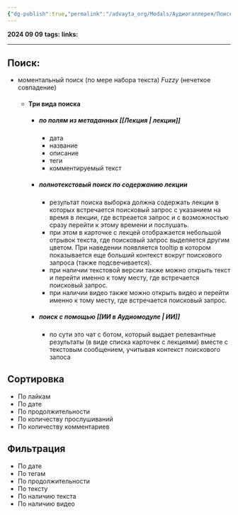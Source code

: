 ```yaml
---
{"dg-publish":true,"permalink":"/advayta_org/Modals/Аудиогаллерея/Поиск Сортировка Фильтры/"}
---
```


**2024 09 09**
**tags:**
**links:** 

---
## Поиск: 
- моментальный поиск (по мере набора текста) *Fuzzy* (нечеткое совпадение)
	- #### Три вида поиска
		- ##### по полям из метаданных [[Лекция \| лекции]]
			- дата
			- название
			- описание
			- теги
			- комментируемый текст
		- ##### полнотекстовый поиск по содержанию лекции
			- результат поиска выборка должна содержать лекции в которых встречается поисковый запрос с указанием на время в лекции, где встреается запрос и с возможностью сразу перейти к этому времени и послушать.
			- при этом в карточке с лекцей отображается небольшой отрывок текста, где поисковый запрос выделяется другим цветом. При наведении появляется tooltip в котором показывается еще больший контекст вокруг поискового запроса (также подсвечивается).
			- при наличии текстовой версии также можно открыть текст и перейти именно к тому месту, где встречается поисковый запрос.
			- при наличии видео также можно открыть видео и перейти именно к тому месту, где встречается поисковый запрос.
		- ##### поиск с помощью [[ИИ в Аудиомодуле \| ИИ]]
			- по сути это чат с ботом, который выдает релевантные результаты (в виде списка карточек с лекциями) вместе с текстовым сообщением, учитывая контекст поискового запоса
## Сортировка
- По лайкам
- По дате
- По продолжительности
- По количеству прослушиваний
- По количеству комментариев

## Фильтрация
- По дате
- По тегам
- По продолжительности
- По тексту
- По наличию текста
- По наличию видео